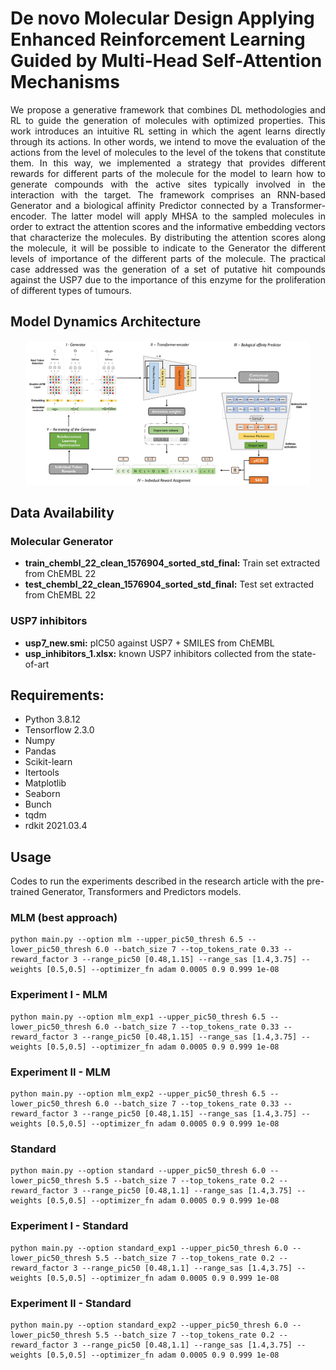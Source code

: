 # De novo Molecular Design Applying Enhanced Reinforcement Learning Guided by Multi-Head Self-Attention Mechanisms

<p align="justify"> We propose a generative framework that combines DL methodologies and RL to guide the generation of molecules with optimized properties. This work introduces an intuitive RL setting in which the agent learns directly through its actions. In other words, we intend to move the evaluation of the actions from the level of molecules to the level of the tokens that constitute them. In this way, we implemented a strategy that provides different rewards for different parts of the molecule for the model to learn how to generate compounds with the active sites typically involved in the interaction with the target. The framework comprises an RNN-based Generator and a biological affinity Predictor connected by a Transformer-encoder. The latter model will apply MHSA to the sampled molecules in order to extract the attention scores and the informative embedding vectors that characterize the molecules. By distributing the attention scores along the molecule, it will be possible to indicate to the Generator the different levels of importance of the different parts of the molecule. The practical case addressed was the generation of a set of putative hit compounds against the USP7 due to the importance of this enzyme for the proliferation of different types of tumours. </p>


## Model Dynamics Architecture
<p align="center"><img src="/figures/figure1.jpg" width="90%" height="90%"/></p>

## Data Availability
### Molecular Generator
- **train_chembl_22_clean_1576904_sorted_std_final:** Train set extracted from ChEMBL 22
- **test_chembl_22_clean_1576904_sorted_std_final:** Test set extracted from ChEMBL 22
### USP7 inhibitors
- **usp7_new.smi:** pIC50 against USP7 + SMILES from ChEMBL 
- **usp_inhibitors_1.xlsx:** known USP7 inhibitors collected from the state-of-art 

## Requirements:
- Python 3.8.12
- Tensorflow 2.3.0
- Numpy 
- Pandas
- Scikit-learn
- Itertools
- Matplotlib
- Seaborn
- Bunch
- tqdm
- rdkit 2021.03.4

## Usage 
Codes to run the experiments described in the research article with the pre-trained Generator, Transformers and Predictors models.
### MLM (best approach)
```
python main.py --option mlm --upper_pic50_thresh 6.5 --lower_pic50_thresh 6.0 --batch_size 7 --top_tokens_rate 0.33 --reward_factor 3 --range_pic50 [0.48,1.15] --range_sas [1.4,3.75] --weights [0.5,0.5] --optimizer_fn adam 0.0005 0.9 0.999 1e-08
```
### Experiment I - MLM
```
python main.py --option mlm_exp1 --upper_pic50_thresh 6.5 --lower_pic50_thresh 6.0 --batch_size 7 --top_tokens_rate 0.33 --reward_factor 3 --range_pic50 [0.48,1.15] --range_sas [1.4,3.75] --weights [0.5,0.5] --optimizer_fn adam 0.0005 0.9 0.999 1e-08
```
### Experiment II - MLM
```
python main.py --option mlm_exp2 --upper_pic50_thresh 6.5 --lower_pic50_thresh 6.0 --batch_size 7 --top_tokens_rate 0.33 --reward_factor 3 --range_pic50 [0.48,1.15] --range_sas [1.4,3.75] --weights [0.5,0.5] --optimizer_fn adam 0.0005 0.9 0.999 1e-08
```
### Standard
```
python main.py --option standard --upper_pic50_thresh 6.0 --lower_pic50_thresh 5.5 --batch_size 7 --top_tokens_rate 0.2 --reward_factor 3 --range_pic50 [0.48,1.1] --range_sas [1.4,3.75] --weights [0.5,0.5] --optimizer_fn adam 0.0005 0.9 0.999 1e-08
```
### Experiment I - Standard
```
python main.py --option standard_exp1 --upper_pic50_thresh 6.0 --lower_pic50_thresh 5.5 --batch_size 7 --top_tokens_rate 0.2 --reward_factor 3 --range_pic50 [0.48,1.1] --range_sas [1.4,3.75] --weights [0.5,0.5] --optimizer_fn adam 0.0005 0.9 0.999 1e-08
```
### Experiment II - Standard
```
python main.py --option standard_exp2 --upper_pic50_thresh 6.0 --lower_pic50_thresh 5.5 --batch_size 7 --top_tokens_rate 0.2 --reward_factor 3 --range_pic50 [0.48,1.1] --range_sas [1.4,3.75] --weights [0.5,0.5] --optimizer_fn adam 0.0005 0.9 0.999 1e-08
```
